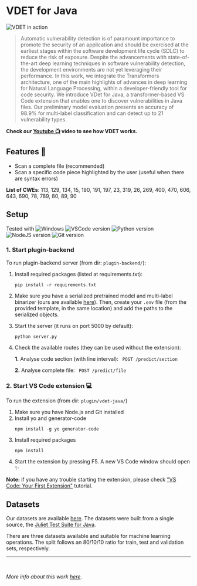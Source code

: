 # VDET for Java

![VDET in action](https://s4.gifyu.com/images/ezgif-3-2c63f0a5ea.gif)

> Automatic vulnerability detection is of paramount importance to promote the security of an application and should be exercised at the earliest stages within the software development life cycle (SDLC) to reduce the risk of exposure. Despite the advancements with state-of-the-art deep learning techniques in software vulnerability detection, the development environments are not yet leveraging their performance. In this work, we integrate the Transformers architecture, one of the main highlights of advances in deep learning for Natural Language Processing, within a developer-friendly tool for code security. We introduce VDet for Java, a transformer-based VS Code extension that enables one to discover vulnerabilities in Java files. Our preliminary model evaluation presents an accuracy of 98.9\% for multi-label classification and can detect up to 21 vulnerability types. 

**Check our [Youtube 📺](https://youtu.be/OjiUBQ6TdqE) video to see how VDET works.** 



## Features 🔎
- Scan a complete file (recommended)
- Scan a specific code piece highlighted by the user (useful when there are syntax errors)


**List of CWEs**: 113, 129, 134, 15, 190, 191, 197, 23, 319, 26, 269, 400, 470, 606, 643, 690, 78, 789, 80, 89, 90


## Setup

Tested with ![Windows](https://svgshare.com/i/ZhY.svg) ![VSCode version](https://badgen.net/badge/VSCode/v1.70/blue) ![Python version](https://badgen.net/badge/Python/v3.10.2/blue) ![NodeJS version](https://badgen.net/badge/NodeJS/v16.15.0/blue) ![Git version](https://badgen.net/badge/Git/v2.35.1.windows.2/blue) 

### 1. Start plugin-backend 
To run plugin-backend server (from dir: `plugin-backend/`):

1. Install required packages (listed at requirements.txt):
    ```
    pip install -r requirements.txt
    ```
2. Make sure you have a serialized pretrained model and multi-label binarizer (ours are available [here](https://drive.google.com/drive/folders/1QXzoY0lfNUZwgot2Px_VZCHr6QyhJjFj?usp=sharing)). Then, create your ```.env``` file (from the provided template, in the same location) and add the paths to the serialized objects.

3. Start the server (it runs on port 5000 by default):
    ```
    python server.py 
    ```
    
4. Check the available routes (they can be used without the extension):

    **1.** Analyse code section (with line interval):
        ```  POST /predict/section ```

    **2.** Analyse complete file:
        ```  POST /predict/file ```

### 2. Start VS Code extension 💻
To run the extension (from dir: `plugin/vdet-java/`)

1. Make sure you have Node.js and Git installed
2. Install yo and generator-code
    ```
    npm install -g yo generator-code
    ```
3. Install required packages
    ```
    npm install
    ```
4. Start the extension by pressing F5. A new VS Code window should open ✨

**Note:** if you have any trouble starting the extension, please check ["VS Code: Your First Extension"](https://code.visualstudio.com/api/get-started/your-first-extension) tutorial.


## Datasets
Our datasets are available [here](https://drive.google.com/drive/folders/1FzAR08Ux9qay17b3mnJHswatFPBU6psT?usp=sharing). The datasets were built from a single source, the [Juliet Test Suite for Java](https://samate.nist.gov/SARD/test-suites/111). 

There are three datasets available and suitable for machine learning operations. The split follows an 80/10/10 ratio for train, test and validation sets, respectively.


___
<br>

*More info about this work [here](https://repositorio-aberto.up.pt/handle/10216/142743)*.
